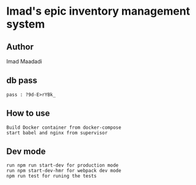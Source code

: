 # Imad's epic inventory management system


## Author
Imad Maadadi
    
## db pass
    pass : ?9d-E>rYBk_

## How to use
    Build Docker container from docker-compose
    start babel and nginx from supervisor
    
## Dev mode
    run npm run start-dev for production mode
    run npm start-dev-hmr for webpack dev mode    
    npm run test for runing the tests

